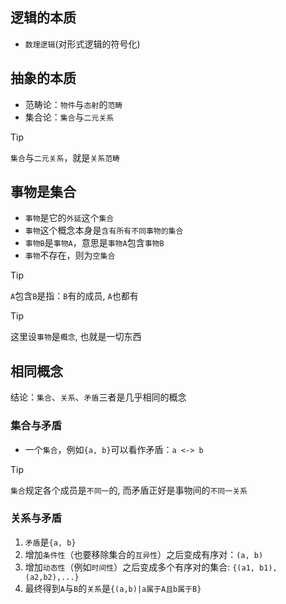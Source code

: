 ## 逻辑的本质

- `数理逻辑`(对形式逻辑的符号化)

## 抽象的本质

- 范畴论：`物件`与`态射`的`范畴`
- 集合论：`集合`与`二元关系`

> [!TIP]
> `集合`与`二元关系`，就是`关系范畴`

## 事物是集合

- `事物`是它的`外延`这个`集合`
- `事物`这个概念本身是`含有所有不同事物的集合`
- `事物B`是`事物A`，意思是`事物A`包含`事物B`
- `事物`不存在，则为`空集合`

> [!TIP]
> `A`包含`B`是指：`B`有的成员, `A`也都有

> [!TIP]
> 这里设`事物`是`概念`, 也就是一切东西

## 相同概念

结论：`集合`、`关系`、`矛盾`三者是几乎相同的概念

### 集合与矛盾

- 一个`集合`，例如`{a, b}`可以看作矛盾：`a <-> b`

> [!TIP]
> `集合`规定各个成员是`不同一`的, 而矛盾正好是事物间的`不同一关系`

### 关系与矛盾

1. `矛盾`是`{a, b}`
2. 增加`条件性`（也要移除集合的`互异性`）之后变成有序对：`(a, b)`
3. 增加`动态性`（例如`时间性`）之后变成多个有序对的集合: `{(a1, b1),(a2,b2),...}`
4. 最终得到`A`与`B`的`关系`是`{(a,b)|a属于A且b属于B}`
